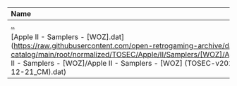 |Name|Size|
|:---|---:|
|[..](../index.html)|DIR|
|[Apple II - Samplers - [WOZ].dat](https://raw.githubusercontent.com/open-retrogaming-archive/dat-catalog/main/root/normalized/TOSEC/Apple/II/Samplers/[WOZ]/Apple II - Samplers - [WOZ]/Apple II - Samplers - [WOZ] (TOSEC-v2022-12-21_CM).dat)|2430|
